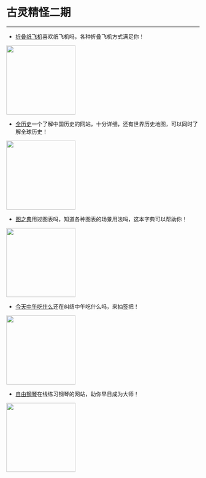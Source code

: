 # 古灵精怪二期
---

- [折叠纸飞机](https://www.foldnfly.com/)喜欢纸飞机吗，各种折叠飞机方式满足你！
<img width="180px" bor src="//qn85rhuga.hn-bkt.clouddn.com/zdzfj.png">

- [全历史](https://www.allhistory.com/)一个了解中国历史的网站，十分详细，还有世界历史地图，可以同时了解全球历史！
<img width="180px" bor src="//qn85rhuga.hn-bkt.clouddn.com/qls.png">

- [图之典](http://tuzhidian.com/)用过图表吗，知道各种图表的场景用法吗，这本字典可以帮助你！
<img width="180px" bor src="//qn85rhuga.hn-bkt.clouddn.com/tzd.png">

- [今天中午吃什么](https://www.zwcsm.com/)还在纠结中午吃什么吗，来抽签把！
<img width="180px" bor src="//qn85rhuga.hn-bkt.clouddn.com/zwcsm.png">

- [自由钢琴](https://www.autopiano.cn/)在线练习钢琴的网站，助你早日成为大师！
<img width="180px" bor src="//qn85rhuga.hn-bkt.clouddn.com/zygq.png">